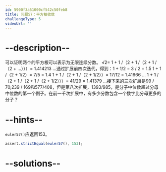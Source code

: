 ```yaml
---
id: 5900f3a51000cf542c50feb8
title: 问题57：平方根收敛
challengeType: 5
videoUrl: ''
---
```


# --description--

可以证明两个的平方根可以表示为无限连续分数。 √2= 1 + 1 /（2 + 1 /（2 + 1 /（2 + ...）））= 1.414213 ...通过扩展前四次迭代，得到：1 + 1/2 = 3 / 2 = 1.5 1 + 1 /（2 + 1/2）= 7/5 = 1.4 1 + 1 /（2 + 1 /（2 + 1/2））= 17/12 = 1.41666 ... 1 + 1 /（2 + 1 /（2 + 1 /（2 + 1/2）））= 41/29 = 1.41379 ...接下来的三次扩展是99 / 70,239 / 169和577/408，但是第八次扩展，1393/985，是分子中位数超过分母中位数的第一个例子。在前一千次扩展中，有多少分数包含一个数字比分母更多的分子？

# --hints--

`euler57()`应返回153。

```js
assert.strictEqual(euler57(), 153);
```

# --solutions--

